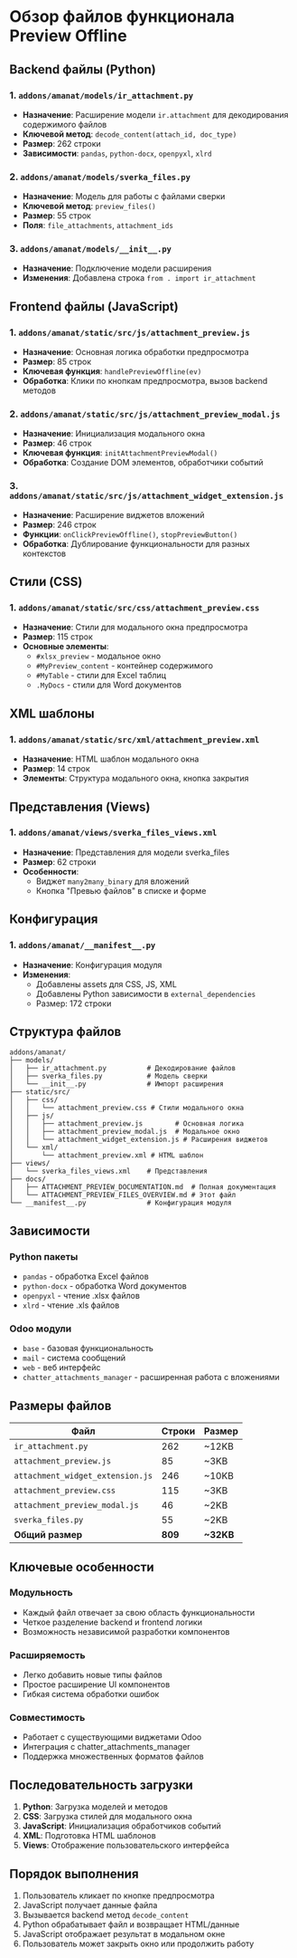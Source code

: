 # Обзор файлов функционала Preview Offline

## Backend файлы (Python)

### 1. `addons/amanat/models/ir_attachment.py`
- **Назначение**: Расширение модели `ir.attachment` для декодирования содержимого файлов
- **Ключевой метод**: `decode_content(attach_id, doc_type)`
- **Размер**: 262 строки
- **Зависимости**: `pandas`, `python-docx`, `openpyxl`, `xlrd`

### 2. `addons/amanat/models/sverka_files.py`
- **Назначение**: Модель для работы с файлами сверки
- **Ключевой метод**: `preview_files()`
- **Размер**: 55 строк
- **Поля**: `file_attachments`, `attachment_ids`

### 3. `addons/amanat/models/__init__.py`
- **Назначение**: Подключение модели расширения
- **Изменения**: Добавлена строка `from . import ir_attachment`

## Frontend файлы (JavaScript)

### 1. `addons/amanat/static/src/js/attachment_preview.js`
- **Назначение**: Основная логика обработки предпросмотра
- **Размер**: 85 строк
- **Ключевая функция**: `handlePreviewOffline(ev)`
- **Обработка**: Клики по кнопкам предпросмотра, вызов backend методов

### 2. `addons/amanat/static/src/js/attachment_preview_modal.js`
- **Назначение**: Инициализация модального окна
- **Размер**: 46 строк
- **Ключевая функция**: `initAttachmentPreviewModal()`
- **Обработка**: Создание DOM элементов, обработчики событий

### 3. `addons/amanat/static/src/js/attachment_widget_extension.js`
- **Назначение**: Расширение виджетов вложений
- **Размер**: 246 строк
- **Функции**: `onClickPreviewOffline()`, `stopPreviewButton()`
- **Обработка**: Дублирование функциональности для разных контекстов

## Стили (CSS)

### 1. `addons/amanat/static/src/css/attachment_preview.css`
- **Назначение**: Стили для модального окна предпросмотра
- **Размер**: 115 строк
- **Основные элементы**:
  - `#xlsx_preview` - модальное окно
  - `#MyPreview_content` - контейнер содержимого
  - `#MyTable` - стили для Excel таблиц
  - `.MyDocs` - стили для Word документов

## XML шаблоны

### 1. `addons/amanat/static/src/xml/attachment_preview.xml`
- **Назначение**: HTML шаблон модального окна
- **Размер**: 14 строк
- **Элементы**: Структура модального окна, кнопка закрытия

## Представления (Views)

### 1. `addons/amanat/views/sverka_files_views.xml`
- **Назначение**: Представления для модели sverka_files
- **Размер**: 62 строки
- **Особенности**:
  - Виджет `many2many_binary` для вложений
  - Кнопка "Превью файлов" в списке и форме

## Конфигурация

### 1. `addons/amanat/__manifest__.py`
- **Назначение**: Конфигурация модуля
- **Изменения**:
  - Добавлены assets для CSS, JS, XML
  - Добавлены Python зависимости в `external_dependencies`
  - Размер: 172 строки

## Структура файлов

```
addons/amanat/
├── models/
│   ├── ir_attachment.py          # Декодирование файлов
│   ├── sverka_files.py           # Модель сверки
│   └── __init__.py               # Импорт расширения
├── static/src/
│   ├── css/
│   │   └── attachment_preview.css # Стили модального окна
│   ├── js/
│   │   ├── attachment_preview.js        # Основная логика
│   │   ├── attachment_preview_modal.js  # Модальное окно
│   │   └── attachment_widget_extension.js # Расширения виджетов
│   └── xml/
│       └── attachment_preview.xml # HTML шаблон
├── views/
│   └── sverka_files_views.xml    # Представления
├── docs/
│   ├── ATTACHMENT_PREVIEW_DOCUMENTATION.md  # Полная документация
│   └── ATTACHMENT_PREVIEW_FILES_OVERVIEW.md # Этот файл
└── __manifest__.py               # Конфигурация модуля
```

## Зависимости

### Python пакеты
- `pandas` - обработка Excel файлов
- `python-docx` - обработка Word документов
- `openpyxl` - чтение .xlsx файлов
- `xlrd` - чтение .xls файлов

### Odoo модули
- `base` - базовая функциональность
- `mail` - система сообщений
- `web` - веб интерфейс
- `chatter_attachments_manager` - расширенная работа с вложениями

## Размеры файлов

| Файл | Строки | Размер |
|------|--------|---------|
| `ir_attachment.py` | 262 | ~12KB |
| `attachment_preview.js` | 85 | ~3KB |
| `attachment_widget_extension.js` | 246 | ~10KB |
| `attachment_preview.css` | 115 | ~3KB |
| `attachment_preview_modal.js` | 46 | ~2KB |
| `sverka_files.py` | 55 | ~2KB |
| **Общий размер** | **809** | **~32KB** |

## Ключевые особенности

### Модульность
- Каждый файл отвечает за свою область функциональности
- Четкое разделение backend и frontend логики
- Возможность независимой разработки компонентов

### Расширяемость
- Легко добавить новые типы файлов
- Простое расширение UI компонентов
- Гибкая система обработки ошибок

### Совместимость
- Работает с существующими виджетами Odoo
- Интеграция с chatter_attachments_manager
- Поддержка множественных форматов файлов

## Последовательность загрузки

1. **Python**: Загрузка моделей и методов
2. **CSS**: Загрузка стилей для модального окна
3. **JavaScript**: Инициализация обработчиков событий
4. **XML**: Подготовка HTML шаблонов
5. **Views**: Отображение пользовательского интерфейса

## Порядок выполнения

1. Пользователь кликает по кнопке предпросмотра
2. JavaScript получает данные файла
3. Вызывается backend метод `decode_content`
4. Python обрабатывает файл и возвращает HTML/данные
5. JavaScript отображает результат в модальном окне
6. Пользователь может закрыть окно или продолжить работу 